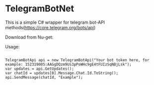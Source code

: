 # TelegramBotNet
This is a simple C# wrapper for telegram bot-API methods(https://core.telegram.org/bots/api)

Download from Nu-get:

Usage:

<code>
TelegramBotApi api = new TelegramBotApi("Your bot token here, for example: 152319005:AAGgDQzm9Us3pPoWHc9gE4tFUIzSqNBjLsk");
var updates = api.GetUpdates(); 
var chatId = updates[0].Message.Chat.Id.ToString();
api.SendMessage(chatId, "Example");
</code>
